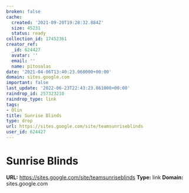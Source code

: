 ```yaml
---
broken: false
cache:
  created: '2021-09-20T19:28:32.884Z'
  size: 45231
  status: ready
collection_id: 17452361
creator_ref:
  _id: 624427
  avatar: ''
  email: ''
  name: pitosalas
date: '2021-04-06T13:40:23.060000+00:00'
domain: sites.google.com
important: false
last_update: '2022-06-23T22:43:23.861000+00:00'
raindrop_id: 257323210
raindrop_type: link
tags:
- Olin
title: Sunrise Blinds
type: drop
url: https://sites.google.com/site/teamsunriseblinds
user_id: 624427
---
```


# Sunrise Blinds

**URL:** https://sites.google.com/site/teamsunriseblinds
**Type:** link
**Domain:** sites.google.com
